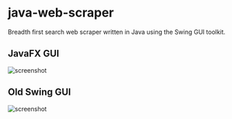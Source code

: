 # java-web-scraper
Breadth first search web scraper written in Java using the Swing GUI toolkit.

## JavaFX GUI
![screenshot](https://github.com/evan-buss/web-scraper-swing/tree/javafx-rewrite/screenshot)

## Old Swing GUI
![screenshot](https://raw.githubusercontent.com/evan-buss/web-scraper-swing/master/screenshot/main.png)


